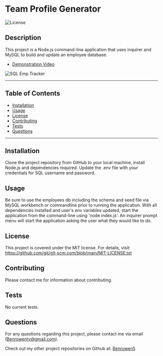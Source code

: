 # Team Profile Generator
  ![License](https://img.shields.io/badge/license-MIT-blue)
  
  ## Description
  This project is a Node.js command-line application that uses inquirer and MySQL to build and update an employee database. 

  * [Demonstration Video](https://watch.screencastify.com/v/4o7N303VghplgFXCmtZv)
  
  ![SQL Emp Tracker](https://user-images.githubusercontent.com/79202800/143164475-4979fba5-4866-421e-8c2d-a2c48c3e80cc.PNG)

  
  ***************************************************************
  ## Table of Contents
* [Installation](#installation)
* [Usage](#usage)
* [License](#license)
* [Contributing](#contributing)
* [Tests](#tests)
* [Questions](#questions)
***************************************************************
## Installation
Clone the project repository from GitHub to your local machine, install Node.js and dependencies required. Update the .env file with your credentials for SQL username and password. 
  
## Usage
  Be sure to use the employees db including the schema and seed file via MySQL workbench or commandline prior to running the application. With all dependencies installed and user's env variables updated, start the application from the command-line using 'node index.js'. An inquirer prompt menu will start the application asking the user what they would like to do.
  
## License
  This project is covered under the MIT license. 
      For details, visit: https://github.com/git/git-scm.com/blob/main/MIT-LICENSE.txt
  
## Contributing
  Please contact me for information about contributing.

## Tests
  No current tests.

## Questions
  For any questions regarding this project, please contact me via email (Benrowentv@gmail.com).

  Check out my other project repositories on Github at: [Benrowen5](https://www.github.com/Benrowen5)
